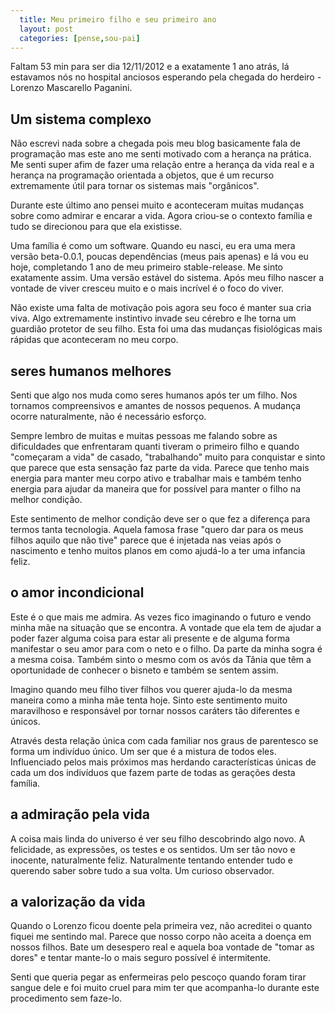 ```yaml
---
  title: Meu primeiro filho e seu primeiro ano
  layout: post
  categories: [pense,sou-pai]
---
```


Faltam 53 min para ser dia 12/11/2012 e a exatamente 1 ano atrás, lá estavamos nós no hospital anciosos esperando pela chegada do herdeiro - Lorenzo Mascarello Paganini.

## Um sistema complexo

Não escrevi nada sobre a chegada pois meu blog basicamente fala de programação mas este ano me senti motivado com a herança na prática. Me senti super afim de fazer uma relação entre a herança da vida real e a herança na programação orientada a objetos, que é um recurso extremamente útil para tornar os sistemas mais "orgânicos".

Durante este último ano pensei muito e aconteceram muitas mudanças sobre como admirar e encarar a vida. Agora criou-se o contexto família e tudo se direcionou para que ela existisse.

Uma família é como um software. Quando eu nasci, eu era uma mera versão beta-0.0.1, poucas dependências (meus pais apenas) e lá vou eu hoje, completando 1 ano de meu primeiro stable-release. Me sinto exatamente assim. Uma versão estável do sistema. Após meu filho nascer a vontade de viver cresceu muito e o mais incrível é o foco do viver. 

Não existe uma falta de motivação pois agora seu foco é manter sua cria viva. Algo extremamente instintivo invade seu cérebro e lhe torna um guardião protetor de seu filho. Esta foi uma das mudanças fisiológicas mais rápidas que aconteceram no meu corpo.

## seres humanos melhores

Senti que algo nos muda como seres humanos após ter um filho. Nos tornamos compreensivos e amantes de nossos pequenos. A mudança ocorre naturalmente, não é necessário esforço.

Sempre lembro de muitas e muitas pessoas me falando sobre as dificuldades que enfrentaram quanti tiveram o primeiro filho e quando "começaram a vida" de casado, "trabalhando" muito para conquistar e sinto que parece que esta sensação faz parte da vida. Parece que tenho mais energia para manter meu corpo ativo e trabalhar mais e também tenho energia para ajudar da maneira que for possível para manter o filho na melhor condição.

Este sentimento de melhor condição deve ser o que fez a diferença para termos tanta tecnologia. Aquela famosa frase "quero dar para os meus filhos aquilo que não tive" parece que é injetada nas veias após o nascimento e tenho muitos planos em como ajudá-lo a ter uma infancia feliz.

## o amor incondicional

Este é o que mais me admira. As vezes fico imaginando o futuro e vendo minha mãe na situação que se encontra. A vontade que ela tem de ajudar a poder fazer alguma coisa para estar ali presente e de alguma forma manifestar o seu amor para com o neto e o filho. Da parte da minha sogra é a mesma coisa. Também sinto o mesmo com os avós da Tânia que têm a oportunidade de conhecer o bisneto e também se sentem assim.

Imagino quando meu filho tiver filhos vou querer ajuda-lo da mesma maneira como a minha mãe tenta hoje. Sinto este sentimento muito maravilhoso e responsável por tornar nossos caráters tão diferentes e únicos.

Através desta relação única com cada familiar nos graus de parentesco se forma um indivíduo único. Um ser que é a mistura de todos eles. Influenciado pelos mais próximos mas herdando características únicas de cada um dos indivíduos que fazem parte de todas as gerações desta família.

## a admiração pela vida

A coisa mais linda do universo é ver seu filho descobrindo algo novo. A felicidade, as expressões, os testes e os sentidos. Um ser tão novo e inocente, naturalmente feliz. Naturalmente tentando entender tudo e querendo saber sobre tudo a sua volta. Um curioso observador.

## a valorização da vida

Quando o Lorenzo ficou doente pela primeira vez, não acreditei o quanto fiquei me sentindo mal. Parece que nosso corpo não aceita a doença em nossos filhos. Bate um desespero real e aquela boa vontade de "tomar as dores" e tentar mante-lo o mais seguro possível é intermitente.

Senti que queria pegar as enfermeiras pelo pescoço quando foram tirar sangue dele e foi muito cruel para mim ter que acompanha-lo durante este procedimento sem faze-lo.
